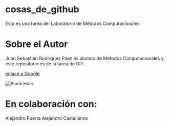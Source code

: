 # cosas_de_github
Esta es una tarea del Laboratorio de Métodos Computacionales

# Sobre el Autor
Juan Sebastián Rodríguez Páez es alumno de Métodos Computacionales y este repositorio es de la tarea de GIT. 

[enlace a Google](https://www.google.com/)

![Black Hole](https://upload.wikimedia.org/wikipedia/commons/thumb/4/4f/Black_hole_-_Messier_87_crop_max_res.jpg/1200px-Black_hole_-_Messier_87_crop_max_res.jpg)

# En colaboración con:

Alejandro Puerta
Alejandro Castellanos
